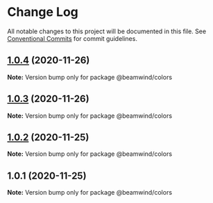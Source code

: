 # Change Log

All notable changes to this project will be documented in this file.
See [Conventional Commits](https://conventionalcommits.org) for commit guidelines.

## [1.0.4](https://github.com/kenoxa/beamwind/compare/@beamwind/colors@1.0.3...@beamwind/colors@1.0.4) (2020-11-26)

**Note:** Version bump only for package @beamwind/colors

## [1.0.3](https://github.com/kenoxa/beamwind/compare/@beamwind/colors@1.0.2...@beamwind/colors@1.0.3) (2020-11-26)

**Note:** Version bump only for package @beamwind/colors

## [1.0.2](https://github.com/kenoxa/beamwind/compare/@beamwind/colors@1.0.1...@beamwind/colors@1.0.2) (2020-11-25)

**Note:** Version bump only for package @beamwind/colors

## 1.0.1 (2020-11-25)

**Note:** Version bump only for package @beamwind/colors
